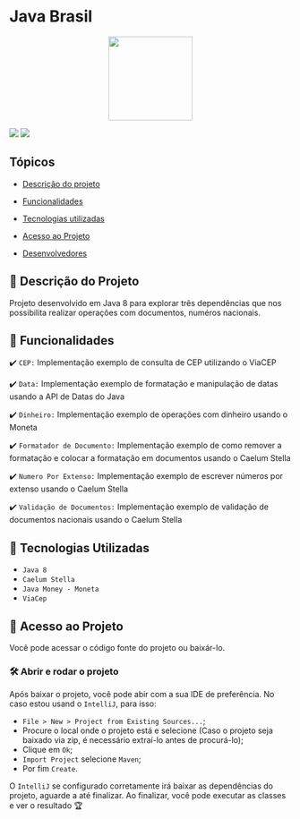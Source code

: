 # Java Brasil
<p align="center">
<img src= "https://user-images.githubusercontent.com/85969725/188927210-ac90fce7-f06e-43ab-a5f7-6e404521c589.svg"  width="150" height="150"/>
</p>

<img src="http://img.shields.io/static/v1?label=LICENCE&message=MIT&color=GREEN&style=for-the-badge"/>  <img src="http://img.shields.io/static/v1?label=STATUS&message=EM%20DESENVOLVIMENTO&color=GREEN&style=for-the-badge"/>


## Tópicos

- [Descrição do projeto](#descrição-do-projeto)

- [Funcionalidades](#funcionalidades)

- [Tecnologias utilizadas](#tecnologias-utilizadas)

- [Acesso ao Projeto](#acesso-ao-projeto)

- [Desenvolvedores](#desenvolvedores)



## 📔 Descrição do Projeto

Projeto desenvolvido em Java 8 para explorar três dependências que nos possibilita realizar operações com documentos, numéros nacionais.

## 🔨 Funcionalidades

✔️ `CEP:` Implementação exemplo de consulta de CEP utilizando o ViaCEP

✔️ `Data:` Implementação exemplo de formatação e manipulação de datas usando a API de Datas do Java

✔️ `Dinheiro:` Implementação exemplo de operações com dinheiro usando o Moneta

✔️ `Formatador de Documento:` Implementação exemplo de como remover a formatação e colocar a formatação em documentos usando o Caelum Stella

✔️ `Numero Por Extenso:` Implementação exemplo de escrever números por extenso usando o Caelum Stella

✔️ `Validação de Documentos:` Implementação exemplo de validação de documentos nacionais usando o Caelum Stella



## 🔆 Tecnologias Utilizadas

* `Java 8`
* `Caelum Stella`
* `Java Money - Moneta`
* `ViaCep`

## 📂 Acesso ao Projeto

Você pode acessar o código fonte do projeto ou baixár-lo.

### 🛠️ Abrir e rodar o projeto

Após baixar o projeto, você pode abir com a sua IDE de preferência. No caso estou usand o `IntelliJ`, para isso:

* `File > New > Project from Existing Sources...`;
* Procure o local onde o projeto está e selecione (Caso o projeto seja baixado via zip, é necessário extraí-lo antes de procurá-lo);
* Clique em `Ok`;
* `Import Project` selecione `Maven`;
* Por fim `Create`.

O `IntelliJ` se configurado corretamente irá baixar as dependências do projeto, aguarde a até finalizar. Ao finalizar, você pode executar as classes e ver o resultado 🏆








